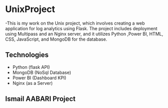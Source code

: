 # UnixProject
-This is my work on the Unix project, which involves creating a web application for log analytics using Flask. The project includes deployment using Multipass and an Nginx server, and it utilizes Python ,Power BI, HTML, CSS, JavaScript, and MongoDB for the database.
## Technologies
- Python (flask API)
- MongoDB (NoSql Database)
- Power BI (Dashboard KPI)
- Nginx (as a Server)
## Ismail AABARI Project

